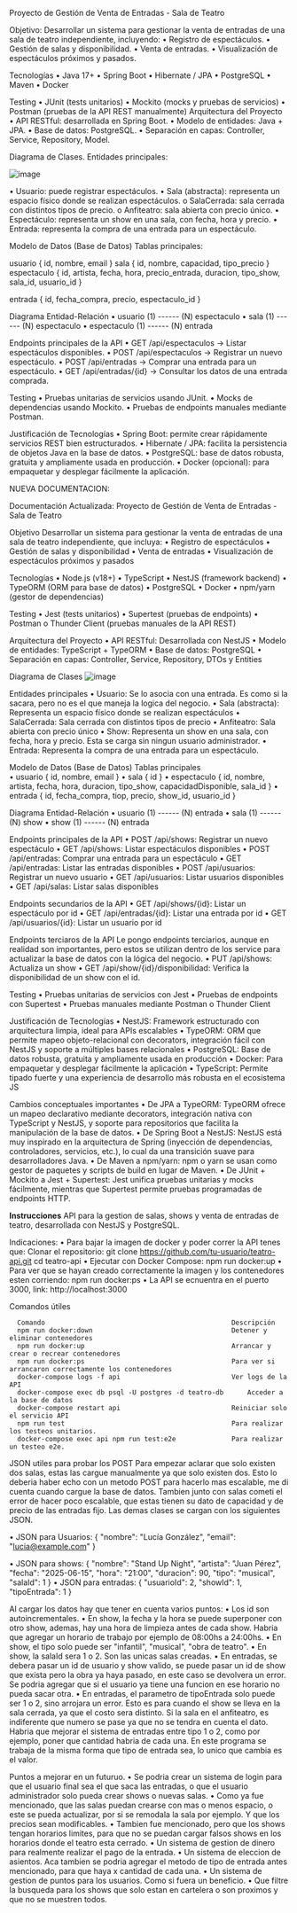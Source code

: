 Proyecto de Gestión de Venta de Entradas - Sala de Teatro

Objetivo:
  Desarrollar un sistema para gestionar la venta de entradas de una sala de teatro independiente, incluyendo:
    •	Registro de espectáculos.
    •	Gestión de salas y disponibilidad.
    •	Venta de entradas.
    •	Visualización de espectáculos próximos y pasados.
  
Tecnologías
  •	Java 17+
  •	Spring Boot
  •	Hibernate / JPA
  •	PostgreSQL
  •	Maven
  •	Docker 
  
Testing
  •	JUnit (tests unitarios)
  •	Mockito (mocks y pruebas de servicios)
  •	Postman (pruebas de la API REST manualmente)
  Arquitectura del Proyecto
  •	API RESTful: desarrollada en Spring Boot.
  •	Modelo de entidades: Java + JPA.
  •	Base de datos: PostgreSQL.
  •	Separación en capas: Controller, Service, Repository, Model.
  
Diagrama de Clases. Entidades principales:

  ![image](https://github.com/user-attachments/assets/880bbfb4-5efb-49b8-9339-e5447119e345)

•	Usuario: puede registrar espectáculos.
  •	Sala (abstracta): representa un espacio físico donde se realizan espectáculos.
    o	SalaCerrada: sala cerrada con distintos tipos de precio.
    o	Anfiteatro: sala abierta con precio único.
  •	Espectáculo: representa un show en una sala, con fecha, hora y precio.
  •	Entrada: representa la compra de una entrada para un espectáculo.

Modelo de Datos (Base de Datos)
Tablas principales:

  usuario {
    id,
    nombre,
    email
  }
  sala {
    id,
    nombre,
    capacidad,
    tipo_precio
  }
  espectaculo {
    id,
    artista,
    fecha,
    hora,
    precio_entrada,
    duracion,
    tipo_show,
    sala_id,
    usuario_id
  }
  
  entrada {
    id,
    fecha_compra,
    precio,
    espectaculo_id
  }

Diagrama Entidad-Relación
  •	usuario (1) ------ (N) espectaculo
  •	sala (1) ------ (N) espectaculo
  •	espectaculo (1) ------ (N) entrada

Endpoints principales de la API
  •	GET /api/espectaculos → Listar espectáculos disponibles.
  •	POST /api/espectaculos → Registrar un nuevo espectáculo.
  •	POST /api/entradas → Comprar una entrada para un espectáculo.
  •	GET /api/entradas/{id} → Consultar los datos de una entrada comprada.

Testing
  •	Pruebas unitarias de servicios usando JUnit.
  •	Mocks de dependencias usando Mockito.
  •	Pruebas de endpoints manuales mediante Postman.

Justificación de Tecnologías
  •	Spring Boot: permite crear rápidamente servicios REST bien estructurados.
  •	Hibernate / JPA: facilita la persistencia de objetos Java en la base de datos.
  •	PostgreSQL: base de datos robusta, gratuita y ampliamente usada en producción.
  •	Docker (opcional): para empaquetar y desplegar fácilmente la aplicación.



NUEVA DOCUMENTACION:

Documentación Actualizada: Proyecto de Gestión de Venta de Entradas - Sala de Teatro

Objetivo
  Desarrollar un sistema para gestionar la venta de entradas de una sala de teatro independiente, que incluya:
    •	Registro de espectáculos
    •	Gestión de salas y disponibilidad
    •	Venta de entradas
    •	Visualización de espectáculos próximos y pasados

Tecnologías
  •	Node.js (v18+)
  •	TypeScript
  •	NestJS (framework backend)
  •	TypeORM (ORM para base de datos)
  •	PostgreSQL
  •	Docker
  •	npm/yarn (gestor de dependencias)

Testing
  •	Jest (tests unitarios)
  • Supertest (pruebas de endpoints)
  • Postman o Thunder Client (pruebas manuales de la API REST)

Arquitectura del Proyecto
  •	API RESTful: Desarrollada con NestJS
  •	Modelo de entidades: TypeScript + TypeORM
  •	Base de datos: PostgreSQL
  •	Separación en capas: Controller, Service, Repository, DTOs y Entities

Diagrama de Clases
![image](https://github.com/user-attachments/assets/16ab8bac-7125-4d6b-a407-10c5a20f6305)

  Entidades principales
    •	Usuario: Se lo asocia con una entrada. Es como si la sacara, pero no es el que maneja la logica del negocio.
    •	Sala (abstracta): Representa un espacio físico donde se realizan espectáculos
    •	SalaCerrada: Sala cerrada con distintos tipos de precio
    •	Anfiteatro: Sala abierta con precio único
    •	Show: Representa un show en una sala, con fecha, hora y precio. Esta se carga sin ningun usuario administrador.
    •	Entrada: Representa la compra de una entrada para un espectáculo.

Modelo de Datos (Base de Datos)
  Tablas principales  
    •	usuario { id, nombre, email }
    •	sala { id }
    •	espectaculo { id, nombre, artista, fecha, hora, duracion, tipo_show, capacidadDisponible, sala_id }
    •	entrada { id, fecha_compra, tiop, precio, show_id, usuario_id }
  
  Diagrama Entidad-Relación
    •	usuario (1) ------ (N) entrada
    •	sala (1) ------ (N) show
    •	show (1) ------ (N) entrada
  
Endpoints principales de la API
  •	POST /api/shows: Registrar un nuevo espectáculo
  •	GET /api/shows: Listar espectáculos disponibles
  •	POST /api/entradas: Comprar una entrada para un espectáculo
  •	GET /api/entradas: Listar las entradas disponibles
  •	POST /api/usuarios: Registrar un nuevo usuario
  •	GET /api/usuarios: Listar usuarios disponibles
  •	GET /api/salas: Listar salas disponibles

Endpoints secundarios de la API 
  •	GET /api/shows/{id}: Listar un espectáculo por id
  •	GET /api/entradas/{id}: Listar una entrada por id 
  •	GET /api/usuarios/{id}: Listar un usuario por id

Endpoints terciaros de la API
  Le pongo endpoints terciarios, aunque en realidad son importantes, pero estos se utilizan dentro de los service para actualizar la base de datos con la lógica del negocio.
  •	PUT /api/shows: Actualiza un show 
  •	GET /api/show/{id}/disponibilidad: Verifica la disponibilidad de un show con el id.

Testing
  •	Pruebas unitarias de servicios con Jest
  •	Pruebas de endpoints con Supertest
  •	Pruebas manuales mediante Postman o Thunder Client

Justificación de Tecnologías
  •	NestJS: Framework estructurado con arquitectura limpia, ideal para APIs escalables
  •	TypeORM: ORM que permite mapeo objeto-relacional con decorators, integración fácil con NestJS y soporte a múltiples bases relacionales
  •	PostgreSQL: Base de datos robusta, gratuita y ampliamente usada en producción
  •	Docker: Para empaquetar y desplegar fácilmente la aplicación
  •	TypeScript: Permite tipado fuerte y una experiencia de desarrollo más robusta en el ecosistema JS

Cambios conceptuales importantes
  •	De JPA a TypeORM: TypeORM ofrece un mapeo declarativo mediante decorators, integración nativa con TypeScript y NestJS, y soporte para repositorios que facilita la manipulación de la base de datos.
  •	De Spring Boot a NestJS: NestJS está muy inspirado en la arquitectura de Spring (inyección de dependencias, controladores, servicios, etc.), lo cual da una transición suave para desarrolladores Java.
  •	De Maven a npm/yarn: npm o yarn se usan como gestor de paquetes y scripts de build en lugar de Maven.
  •	De JUnit + Mockito a Jest + Supertest: Jest unifica pruebas unitarias y mocks fácilmente, mientras que Supertest permite pruebas programadas de endpoints HTTP.

**Instrucciones**
API para la gestion de salas, shows y venta de entradas de teatro, desarrollada con NestJS y PostgreSQL.

Indicaciones:
  •	Para bajar la imagen de docker y poder correr la API tenes que:
    Clonar el repositorio: 
      git clone https://github.com/tu-usuario/teatro-api.git
      cd teatro-api
  •	Ejecutar con Docker Compose:
      npm run docker:up
  • Para ver que se hayan creado correctamente la imagen y los contenedores esten corriendo: 
      npm run docker:ps
  •	La API se ecnuentra en el puerto 3000, link:
      http://localhost:3000

Comandos útiles

      Comando                                               Descripción
      npm run docker:down                                   Detener y eliminar contenedores
      npm run docker:up                                     Arrancar y crear o recrear contenedores
      npm run docker:ps                                     Para ver si arrancaron correctamente los contenedores
      docker-compose logs -f api                            Ver logs de la API
      docker-compose exec db psql -U postgres -d teatro-db      Acceder a la base de datos
      docker-compose restart api                            Reiniciar solo el servicio API
      npm run test                                          Para realizar los testeos unitarios.
      docker-compose exec api npm run test:e2e              Para realizar un testeo e2e.

JSON utiles para probar los POST
Para empezar aclarar que solo existen dos salas, estas las cargue manualmente ya que solo existen dos. Esto lo deberia haber echo con un metodo POST para hacerlo mas escalable, me di cuenta cuando cargue la base de datos. Tambien junto con salas cometi el error de hacer poco escalable, que estas tienen su dato de capacidad y de precio de las entradas fijo.
Las demas clases se cargan con los siguientes JSON.

•	JSON para Usuarios:
    {
  "nombre": "Lucía González",
  "email": "lucia@example.com"
    }

•	JSON para shows:
    {
      "nombre": "Stand Up Night",
      "artista": "Juan Pérez",
      "fecha": "2025-06-15",
      "hora": "21:00",
      "duracion": 90,
      "tipo": "musical",
      "salaId": 1
    }
•	JSON para entradas:
    {
      "usuarioId": 2,
      "showId": 1,
      "tipoEntrada": 1
    }

Al cargar los datos hay que tener en cuenta varios puntos:
  • Los id son autoincrementales.
  •	En show, la fecha y la hora se puede superponer con otro show, ademas, hay una hora de limpieza antes de cada show. Habria que agregar un horario de trabajo por ejemplo de 08:00hs a 24:00hs.
  •	En show, el tipo solo puede ser "infantil", "musical", "obra de teatro".
  •	En show, la salaId sera 1 o 2. Son las unicas salas creadas.
  •	En entradas, se debera pasar un id de usuario y show valido, se puede pasar un id de show que exista pero la obra ya haya pasado, en este caso se devolvera un error. Se podria agregar que si el usuario ya tiene una funcion en ese horario no pueda sacar otra.
  •	En entradas, el parametro de tipoEntrada solo puede ser 1 o 2, sino arrojara un error. Esto es para cuando el show se lleva en la sala cerrada, ya que el costo sera distinto. Si la sala en el anfiteatro, es indiferente que numero se pase ya que no se tendra en cuenta el dato. Habria que mejorar el sistema de entradas entre tipo 1 o 2, como por ejemplo, poner que cantidad habria de cada una. En este programa se trabaja de la misma forma que tipo de entrada sea, lo unico que cambia es el valor.

Puntos a mejorar en un futuruo.
  •	Se podria crear un sistema de login para que el usuario final sea el que saca las entradas, o que el usuario administrador solo pueda crear shows o nuevas salas.
  •	Como ya fue mencionado, que las salas puedan crearse con mas o menos espacio, o este se pueda actualizar, por si se remodala la sala por ejemplo. Y que los precios sean modificables.
  •	Tambien fue mencionado, pero que los shows tengan horarios limites, para que no se puedan cargar falsos shows en los horarios donde el teatro esta cerrado.
  •	Un sistema de gestion de dinero para realmente realizar el pago de la entrada.
  •	Un sistema de eleccion de asientos. Aca tambien se podria agregar el metodo de tipo de entrada antes mencionado, para que haya x cantidad de cada una.
  •	Un sistema de gestion de puntos para los usuarios. Como si fuera un beneficio.
  •	Que filtre la busqueda para los shows que solo estan en cartelera o son proximos y que no se muestren todos.
